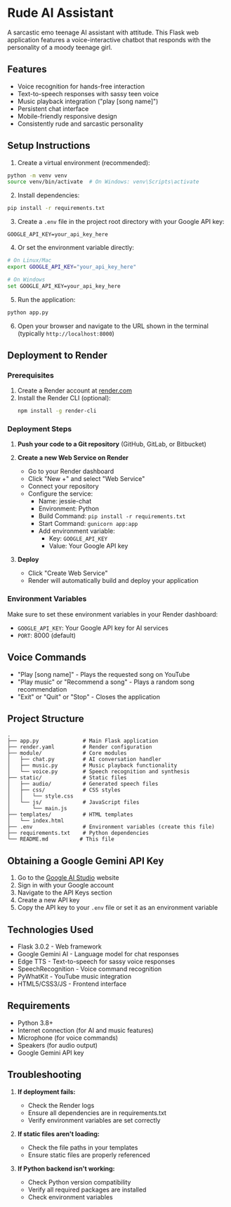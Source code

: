 # Rude AI Assistant

A sarcastic emo teenage AI assistant with attitude. This Flask web application features a voice-interactive chatbot that responds with the personality of a moody teenage girl.

## Features

- Voice recognition for hands-free interaction
- Text-to-speech responses with sassy teen voice
- Music playback integration ("play [song name]")
- Persistent chat interface
- Mobile-friendly responsive design
- Consistently rude and sarcastic personality

## Setup Instructions

1. Create a virtual environment (recommended):
```bash
python -m venv venv
source venv/bin/activate  # On Windows: venv\Scripts\activate
```

2. Install dependencies:
```bash
pip install -r requirements.txt
```

3. Create a `.env` file in the project root directory with your Google API key:
```
GOOGLE_API_KEY=your_api_key_here
```

4. Or set the environment variable directly:
```bash
# On Linux/Mac
export GOOGLE_API_KEY="your_api_key_here"

# On Windows
set GOOGLE_API_KEY=your_api_key_here
```

5. Run the application:
```bash
python app.py
```

6. Open your browser and navigate to the URL shown in the terminal (typically `http://localhost:8000`)

## Deployment to Render

### Prerequisites
1. Create a Render account at [render.com](https://render.com)
2. Install the Render CLI (optional):
   ```bash
   npm install -g render-cli
   ```

### Deployment Steps

1. **Push your code to a Git repository** (GitHub, GitLab, or Bitbucket)

2. **Create a new Web Service on Render**
   - Go to your Render dashboard
   - Click "New +" and select "Web Service"
   - Connect your repository
   - Configure the service:
     - Name: jessie-chat
     - Environment: Python
     - Build Command: `pip install -r requirements.txt`
     - Start Command: `gunicorn app:app`
     - Add environment variable:
       - Key: `GOOGLE_API_KEY`
       - Value: Your Google API key

3. **Deploy**
   - Click "Create Web Service"
   - Render will automatically build and deploy your application

### Environment Variables
Make sure to set these environment variables in your Render dashboard:
- `GOOGLE_API_KEY`: Your Google API key for AI services
- `PORT`: 8000 (default)

## Voice Commands

- "Play [song name]" - Plays the requested song on YouTube
- "Play music" or "Recommend a song" - Plays a random song recommendation
- "Exit" or "Quit" or "Stop" - Closes the application

## Project Structure

```
.
├── app.py              # Main Flask application
├── render.yaml         # Render configuration
├── module/             # Core modules
│   ├── chat.py         # AI conversation handler
│   ├── music.py        # Music playback functionality
│   └── voice.py        # Speech recognition and synthesis
├── static/             # Static files
│   ├── audio/          # Generated speech files
│   ├── css/            # CSS styles
│   │   └── style.css
│   └── js/             # JavaScript files
│       └── main.js
├── templates/          # HTML templates
│   └── index.html
├── .env                # Environment variables (create this file)
├── requirements.txt    # Python dependencies
└── README.md          # This file
```

## Obtaining a Google Gemini API Key

1. Go to the [Google AI Studio](https://aistudio.google.com/) website
2. Sign in with your Google account
3. Navigate to the API Keys section
4. Create a new API key
5. Copy the API key to your `.env` file or set it as an environment variable

## Technologies Used

- Flask 3.0.2 - Web framework
- Google Gemini AI - Language model for chat responses
- Edge TTS - Text-to-speech for sassy voice responses
- SpeechRecognition - Voice command recognition
- PyWhatKit - YouTube music integration
- HTML5/CSS3/JS - Frontend interface

## Requirements

- Python 3.8+
- Internet connection (for AI and music features)
- Microphone (for voice commands)
- Speakers (for audio output)
- Google Gemini API key

## Troubleshooting

1. **If deployment fails:**
   - Check the Render logs
   - Ensure all dependencies are in requirements.txt
   - Verify environment variables are set correctly

2. **If static files aren't loading:**
   - Check the file paths in your templates
   - Ensure static files are properly referenced

3. **If Python backend isn't working:**
   - Check Python version compatibility
   - Verify all required packages are installed
   - Check environment variables
